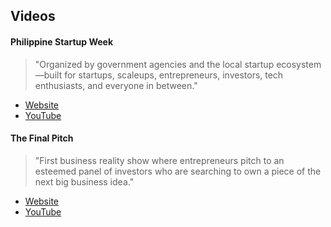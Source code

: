 ## Videos

#### Philippine Startup Week

> "Organized by government agencies and the local startup ecosystem—built for startups, scaleups, entrepreneurs, investors, tech enthusiasts, and everyone in between."

- [Website](https://www.phstartupweek.com/)
- [YouTube](https://www.youtube.com/c/PhilippineStartupWeek)

#### The Final Pitch

> "First business reality show where entrepreneurs pitch to an esteemed panel of investors who are searching to own a piece of the next big business idea."

- [Website](https://thefinalpitch.ph/)
- [YouTube](https://www.youtube.com/channel/UCBa9gQ-bKTKQgYdfBEltohA)